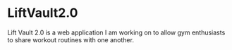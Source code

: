 # LiftVault2.0
Lift Vault 2.0 is a web application I am working on to allow gym enthusiasts to share workout routines with one another. 
